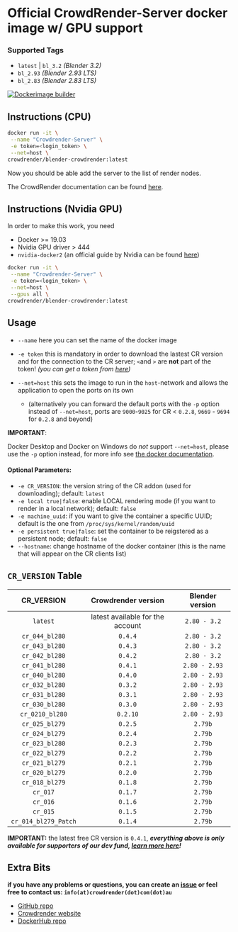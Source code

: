 # Official CrowdRender-Server docker image w/ GPU support

### Supported Tags

- `latest` | `bl_3.2` *(Blender 3.2)*
- `bl_2.93` *(Blender 2.93 LTS)*
- `bl_2.83` *(Blender 2.83 LTS)*

[![Dockerimage builder](https://github.com/crowdrender/cr-docker/actions/workflows/dockerimage-latest.yml/badge.svg)](https://github.com/crowdrender/cr-docker/actions/workflows/dockerimage-latest.yml)

## Instructions (CPU)

```bash
docker run -it \
 --name "Crowdrender-Server" \
 -e token=<login_token> \
 --net=host \
crowdrender/blender-crowdrender:latest
```

Now you should be able add the server to the list of render nodes.

The CrowdRender documentation can be found [here](https://www.crowd-render.com/learn).

## Instructions (Nvidia GPU)

In order to make this work, you need 

- Docker >= 19.03 
- Nvidia GPU driver > 444
- `nvidia-docker2` (an official guide by Nvidia can be found [here](https://docs.nvidia.com/datacenter/cloud-native/container-toolkit/install-guide.html))

```bash
docker run -it \
 --name "Crowdrender-Server" \
 -e token=<login_token> \
 --net=host \
 --gpus all \
crowdrender/blender-crowdrender:latest
```

## Usage

- `--name` here you can set the name of the docker image

- `-e token` this is mandatory in order to download the lastest CR version and for the connection to the CR server; `<`and `>` are **not** part of the token!
  _(you can get a token from [here](https://discovery.crowd-render.com/profile))_

- `--net=host` this sets the image to run in the `host`-network and allows the application to open the ports on its own 
  
  - (alternatively you can forward the default ports with the `-p` option instead of `--net=host`, ports are `9000`-`9025` for CR < `0.2.8`, `9669` - `9694` for `0.2.8` and beyond)

**IMPORTANT**:

Docker Desktop and Docker on Windows do *not* support `--net=host`, please use the `-p` option instead, for more info see [the docker documentation](https://docs.docker.com/engine/reference/commandline/run/#publish-or-expose-port--p---expose).

#### Optional Parameters:

- `-e CR_VERSION`: the version string of the CR addon (used for downloading); default: `latest`
- `-e local true|false`: enable LOCAL rendering mode (if you want to render in a local network); default: `false`
- `-e machine_uuid`: if you want to give the container a specific UUID; default is the one from `/proc/sys/kernel/random/uuid`
- `-e persistent true|false`: set the container to be reigstered as a persistent node; default: `false`
- `--hostname`: change hostname of the docker container (this is the name that will appear on the CR clients list)

## `CR_VERSION` Table

| CR_VERSION           | Crowdrender version              | Blender version |
|:--------------------:|:--------------------------------:|:---------------:|
| `latest`             | latest available for the account | `2.80 - 3.2`    |
| `cr_044_bl280`       | `0.4.4`                          | `2.80 - 3.2`    |
| `cr_043_bl280`       | `0.4.3`                          | `2.80 - 3.2`    |
| `cr_042_bl280`       | `0.4.2`                          | `2.80 - 3.2`    |
| `cr_041_bl280`       | `0.4.1`                          | `2.80 - 2.93`   |
| `cr_040_bl280`       | `0.4.0`                          | `2.80 - 2.93`   |
| `cr_032_bl280`       | `0.3.2`                          | `2.80 - 2.93`   |
| `cr_031_bl280`       | `0.3.1`                          | `2.80 - 2.93`   |
| `cr_030_bl280`       | `0.3.0`                          | `2.80 - 2.93`   |
| `cr_0210_bl280`      | `0.2.10`                         | `2.80 - 2.93`   |
| `cr_025_bl279`       | `0.2.5`                          | `2.79b`         |
| `cr_024_bl279`       | `0.2.4`                          | `2.79b`         |
| `cr_023_bl280`       | `0.2.3`                          | `2.79b`         |
| `cr_022_bl279`       | `0.2.2`                          | `2.79b`         |
| `cr_021_bl279`       | `0.2.1`                          | `2.79b`         |
| `cr_020_bl279`       | `0.2.0`                          | `2.79b`         |
| `cr_018_bl279`       | `0.1.8`                          | `2.79b`         |
| `cr_017`             | `0.1.7`                          | `2.79b`         |
| `cr_016`             | `0.1.6`                          | `2.79b`         |
| `cr_015`             | `0.1.5`                          | `2.79b`         |
| `cr_014_bl279_Patch` | `0.1.4`                          | `2.79b`         |

**IMPORTANT:** the latest free CR version is `0.4.1`, ***everything above is only available for supporters of our dev fund, [learn more here](https://www.crowd-render.com/crowdfunding)!***

## Extra Bits

**if you have any problems or questions, you can create an [issue](https://github.com/crowdrender/cr-docker/issues) or feel free to contact us: `info(at)crowdrender(dot)com(dot)au`**

- [GitHub repo](https://github.com/crowdrender/cr-docker) 
- [Crowdrender website](https://www.crowd-render.com/) 
- [DockerHub repo](https://hub.docker.com/r/crowdrender/blender-crowdrender)
